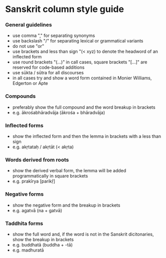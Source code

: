 # Sanskrit column style guide

### General guidelines
- use comma "," for separating synonyms
- use backslash "/" for separating lexical or grammatical variants
- do not use "or"
- use brackets and less than sign "(< xyz) to denote the headword of an inflected form
- use round brackets "(...)" in call cases, square brackets "[...]" are reserved for code-based additions
- use sūkta / sūtra for all discourses 
- in all cases try and show a word form contained in Monier Williams, Edgerton or Apte

### Compounds
- preferably show the full compound and the word breakup in brackets
- e.g. ākrośabhāradvāja (ākrośa + bhāradvāja)

### Inflected forms
- show the inflected form and then the lemma in brackets with a less than sign
- e.g. akṛtataḥ / akṛtāt (< akṛta)

### Words derived from roots
- show the derived verbal form, the lemma will be added programmatically in square brackets
- e.g. prakīrya [parikṝ]

### Negative forms
- show the negative form and the breakup in brackets
- e.g. agatvā (na + gatvā)

### Taddhita forms
- show the full word and, if the word is not in the Sanskrit dicitonaries, show the breakup in brackets
- e.g. buddhatā (buddha + -tā)
- e.g. madhuratā

